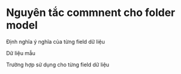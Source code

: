 # Nguyên tắc commnent cho folder model

Định nghĩa ý nghĩa của từng field dữ liệu

Dữ liệu mẫu

Trường hợp sử dụng cho từng field dữ liệu